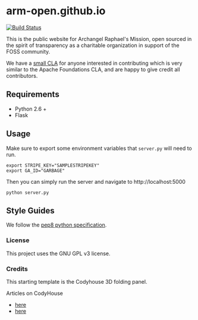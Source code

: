 # arm-open.github.io

[![Build Status](https://travis-ci.org/ARM-open/arm-open.github.io.svg?branch=master)](https://travis-ci.org/ARM-open/arm-open.github.io)

This is the public website for Archangel Raphael's Mission, open sourced in the spirit of transparency as a charitable organization in support of the FOSS community.

We have a [small CLA](https://cla-assistant.io/ARM-open/arm-open.github.io) for anyone interested in contributing which is very similar to the Apache Foundations CLA, and are happy to give credit all contributors. 


<!-- TODO add table of contents -->

## Requirements
- Python 2.6 +
- Flask

## Usage

Make sure to export some environment variables that `server.py` will need to run. 
```
export STRIPE_KEY="SAMPLESTRIPEKEY"
export GA_ID="GARBAGE"
```

Then you can simply run the server and navigate to http://localhost:5000


```
python server.py
```


## Style Guides
We follow the [pep8 python specification](https://www.python.org/dev/peps/pep-0008/). 


### License
This project uses the GNU GPL v3 license.

### Credits
This starting template is the Codyhouse 3D folding panel.

Articles on CodyHouse 
- [here](http://codyhouse.co/?p=683) 
- [here](https://codyhouse.co/gem/3d-folding-panel/)
